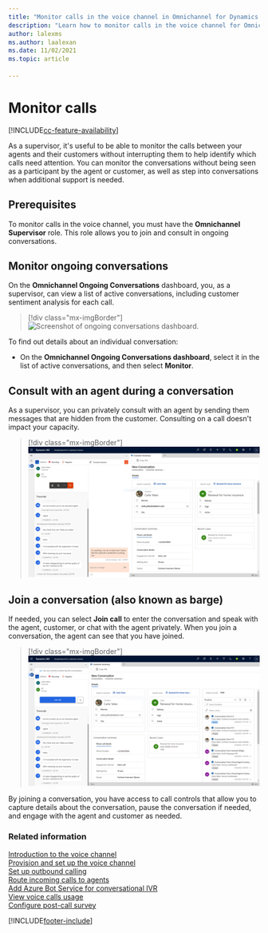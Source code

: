 ```yaml
---
title: "Monitor calls in the voice channel in Omnichannel for Dynamics 365 Customer Service | MicrosoftDocs"
description: "Learn how to monitor calls in the voice channel for Omnichannel for Customer Service."
author: lalexms
ms.author: laalexan
ms.date: 11/02/2021
ms.topic: article

---
```


# Monitor calls



[!INCLUDE[cc-feature-availability](../../includes/cc-feature-availability.md)]

As a supervisor, it's useful to be able to monitor the calls between your agents and their customers without interrupting them to help identify which calls need attention. You can monitor the conversations without being seen as a participant by the agent or customer, as well as step into conversations when additional support is needed.

## Prerequisites

To monitor calls in the voice channel, you must have the **Omnichannel Supervisor** role. This role allows you to join and consult in ongoing conversations.


## Monitor ongoing conversations

On the **Omnichannel Ongoing Conversations** dashboard, you, as a supervisor, can view a list of active conversations, including customer sentiment analysis for each call.

> [!div class="mx-imgBorder"]
> ![Screenshot of ongoing conversations dashboard.](../media/voice-channel-monitor-ongoing-conversations.png)

To find out details about an individual conversation:

- On the **Omnichannel Ongoing Conversations dashboard**, select it in the list of active conversations, and then select **Monitor**.


## Consult with an agent during a conversation

As a supervisor, you can privately consult with an agent by sending them messages that are hidden from the customer. Consulting on a call doesn't impact your capacity.

> [!div class="mx-imgBorder"]
> ![Screenshot of monitoring a conversation.](../media/voice-channel-monitor-barge.png)

## Join a conversation (also known as barge)

If needed, you can select **Join call** to enter the conversation and speak with the agent, customer, or chat with the agent privately. When you join a conversation, the agent can see that you have joined.

> [!div class="mx-imgBorder"]
> ![Screenshot of conversation barge.](../media/voice-channel-join-call.png)

By joining a conversation, you have access to call controls that allow you to capture details about the conversation, pause the conversation if needed, and engage with the agent and customer as needed.

### Related information

[Introduction to the voice channel](../administer/voice-channel.md)  
[Provision and set up the voice channel](../administer/voice-channel-install.md)  
[Set up outbound calling](../administer/voice-channel-outbound-calling.md)  
[Route incoming calls to agents](../voice-channel-route-queues.md)  
[Add Azure Bot Service for conversational IVR](../voice-channel-azure-bot-service.md)  
[View voice calls usage](../administer/voice-channel-usage.md)  
[Configure post-call survey](../administer/voice-channel-survey.md)  

[!INCLUDE[footer-include](../../includes/footer-banner.md)]
